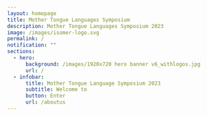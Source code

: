 ```yaml
---
layout: homepage
title: Mother Tongue Languages Symposium
description: Mother Tongue Languages Symposium 2023
image: /images/isomer-logo.svg
permalink: /
notification: ""
sections:
  - hero:
      background: /images/1920x720 hero banner v6_withlogos.jpg
      url: /
  - infobar:
      title: Mother Tongue Language Symposium 2023
      subtitle: Welcome to
      button: Enter
      url: /aboutus
---
```

